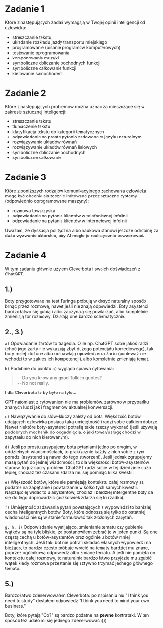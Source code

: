 # Zadanie 1

Które z następujących zadań wymagają w Twojej opinii inteligencji od człowieka:
- streszczanie tekstu,
- układanie rozkładu jazdy transportu miejskiego
- programowanie (pisanie programów komputerowych)
- testowanie oprogramowania
- komponowanie muzyki
- symboliczne obliczanie pochodnych funkcji
- symboliczne całkowanie funkcji
- kierowanie samochodem

# Zadanie 2

Które z następujących problemów można uznać za mieszczące się w zakresie sztucznej
inteligencji:

- streszczanie tekstu
- tłumaczenie tekstu
- klasyfikacja tekstu do kategorii tematycznych
- odpowiadanie na proste pytania zadawane w języku naturalnym
- rozwiązywanie układów równań
- rozwiązywanie układów równań liniowych
- symboliczne obliczanie pochodnych
- symboliczne całkowanie

# Zadanie 3

Które z poniższych rodzajów komunikacyjnego zachowania człowieka mogą być
obecnie skutecznie imitowane przez sztuczne systemy (odpowiednio oprogramowane
maszyny):

- rozmowa towarzyska
- odpowiadanie na pytania klientów w telefonicznej infolinii
- odpowiadanie na pytania klientów w internetowej infolinii

Uważam, że dyskusja polityczna albo naukowa stanowi jeszcze odrobinę za duże wyzwanie aktorskie, aby AI mogło je realistycznie odwzorować.

# Zadanie 4

W tym zadaniu głównie użyłem Cleverbota i swoich doświadczeń z ChatGPT.

## 1.)
Boty przygotowane na test Turinga próbują w dosyć naturalny sposób brnąć przez rozmowę, nawet jeśli nie znają odpowiedzi.
Boty asystenci bardzo łatwo się gubią i albo zaczynają się powtarzać, albo kompletnie zmieniają tor rozmowy.
Działają one bardzo schematycznie.

## 2., 3.)
`a)` Opowiadanie żartów to tragedia. O ile np. ChatGPT sobie jakoś radzi (choć jego żarty nie wykazują zbyt dużego potencjału komediowego), tak boty mniej złożone albo odmawiają opowiedzenia żartu (ponieważ nie wchodzi to w zakres ich kompetencji), albo kompletnie zmieniają temat.

`b)` Podobnie do punktu `a)` wygląda sprawa cytowania: <br>
> -- Do you know any good Tolkien quotes? <br>
> -- No not really. <br>

I dla Cleverbota to by było na tyle... <br>

GPT natomiast z cytowaniem nie ma problemów, zarówno w przypadku znanych ludzi jak i fragmentów aktualnej konwersacji.

`c)` Nawiązywanie do słów-kluczy zależy od bota. Większość botów udających człowieka posiada taką umiejętność i radzi sobie całkiem dobrze. Nawet niektóre boty-asystenci potrafią takie rzeczy wykonać (jeśli używają podobnych mechanik do odgadnięcia, o jaki towar/usługę chodzi w zapytaniu do nich kierowanym).

`d)` Jeśli po prostu zasypujemy bota pytaniami jedno po drugim, w oddzielnych wiadomościach, to praktycznie każdy z nich sobie z tym poradzi (asystenci są nawet do tego stworzeni). Jeśli jednak zgrupujemy masę pytań do jednej wiadomości, to dla większości botów-asystentów stanowi to już spory problem. ChatGPT radzi sobie w tej dziedzinie dużo lepiej, chociaż też czasami zdarza mu się pominąć kilka kwestii.

`e)` Większość botów, które nie pamiętają kontekstu całej rozmowy są podatne na zapętlanie i powtarzanie w kółko tych samych kwestii.
Najczęściej widać to u asystentów, chociaż i bardziej inteligentne boty da się do tego doprowadzić (aczkolwiek zdarza się to rzadko).

`f)`
Umiejętność zadawania pytań powstających z wypowiedzi to bardziej cecha inteligentnych botów. Boty, które odnoszą się tylko do ostatniej wiadomości nie są w stanie formułować tak złożonych zapytań.

`g, h, i)`
Odpowiadanie wymijająco, zmienianie tematu czy gubienie wątków są na tyle bliskie, że postanowiłem zebrać je w jeden punkt. Są one częstą cechą u botów-asystentów oraz ogólnie u botów mniej inteligentnych. Jeśli taki bot nie potrafi składać własnych wypowiedzi na bieżąco, to bardzo często próbuje wrócić na tematy bardziej mu znane, poprzez ogólnikową odpowiedź albo zmianę tematu. A jeśli nie pamięta on kontekstu całej rozmowy, to naturalnie bardzo łatwo przyjdzie mu zgubić wątek kiedy rozmowa przestanie się sztywno trzymać jednego głównego tematu.


## 5.)
Bardzo łatwo zdenerwowałem Cleverbota: po napisaniu mu "I think you need to study" dostałem odpowiedź "I think you need to mind your own business."

Boty, które pytają "Co?" są bardzo podatne na **pewne** kontrataki. W ten sposób też udało mi się jednego zdenerwować :)))



